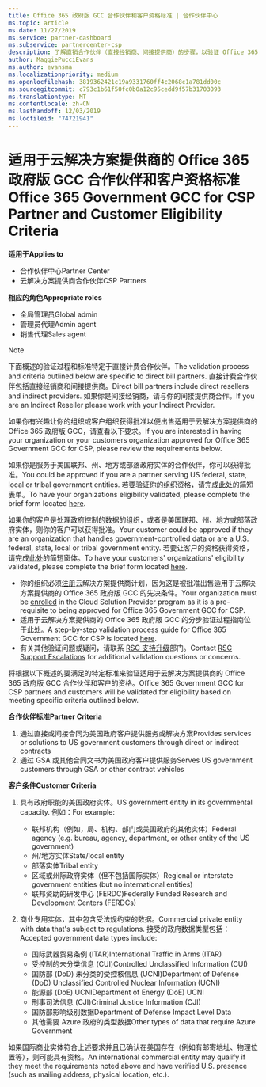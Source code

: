```yaml
---
title: Office 365 政府版 GCC 合作伙伴和客户资格标准 | 合作伙伴中心
ms.topic: article
ms.date: 11/27/2019
ms.service: partner-dashboard
ms.subservice: partnercenter-csp
description: 了解直销合作伙伴（直接经销商、间接提供商）的步骤，以验证 Office 365 政府版的客户和客户的 CSP。
author: MaggiePucciEvans
ms.author: evansma
ms.localizationpriority: medium
ms.openlocfilehash: 3819362421c19a9331760ff4c2068c1a781dd00c
ms.sourcegitcommit: c793c1b61f50fc0b0a12c95cedd9f57b31703093
ms.translationtype: MT
ms.contentlocale: zh-CN
ms.lasthandoff: 12/03/2019
ms.locfileid: "74721941"
---
```

# <a name="office-365-government-gcc-for-csp-partner-and-customer-eligibility-criteria"></a><span data-ttu-id="3cddd-103">适用于云解决方案提供商的 Office 365 政府版 GCC 合作伙伴和客户资格标准</span><span class="sxs-lookup"><span data-stu-id="3cddd-103">Office 365 Government GCC for CSP Partner and Customer Eligibility Criteria</span></span>

<span data-ttu-id="3cddd-104">**适用于**</span><span class="sxs-lookup"><span data-stu-id="3cddd-104">**Applies to**</span></span>

-  <span data-ttu-id="3cddd-105">合作伙伴中心</span><span class="sxs-lookup"><span data-stu-id="3cddd-105">Partner Center</span></span>
-  <span data-ttu-id="3cddd-106">云解决方案提供商合作伙伴</span><span class="sxs-lookup"><span data-stu-id="3cddd-106">CSP Partners</span></span>

<span data-ttu-id="3cddd-107">**相应的角色**</span><span class="sxs-lookup"><span data-stu-id="3cddd-107">**Appropriate roles**</span></span>

- <span data-ttu-id="3cddd-108">全局管理员</span><span class="sxs-lookup"><span data-stu-id="3cddd-108">Global admin</span></span>
- <span data-ttu-id="3cddd-109">管理员代理</span><span class="sxs-lookup"><span data-stu-id="3cddd-109">Admin agent</span></span>
- <span data-ttu-id="3cddd-110">销售代理</span><span class="sxs-lookup"><span data-stu-id="3cddd-110">Sales agent</span></span>

>[!NOTE]
><span data-ttu-id="3cddd-111">下面概述的验证过程和标准特定于直接计费合作伙伴。</span><span class="sxs-lookup"><span data-stu-id="3cddd-111">The validation process and criteria outlined below are specific to direct bill partners.</span></span> <span data-ttu-id="3cddd-112">直接计费合作伙伴包括直接经销商和间接提供商。</span><span class="sxs-lookup"><span data-stu-id="3cddd-112">Direct bill partners include direct resellers and indirect providers.</span></span>  <span data-ttu-id="3cddd-113">如果你是间接经销商，请与你的间接提供商合作。</span><span class="sxs-lookup"><span data-stu-id="3cddd-113">If you are an Indirect Reseller please work with your Indirect Provider.</span></span>

<span data-ttu-id="3cddd-114">如果你有兴趣让你的组织或客户组织获得批准以便出售适用于云解决方案提供商的 Office 365 政府版 GCC，请查看以下要求。</span><span class="sxs-lookup"><span data-stu-id="3cddd-114">If you are interested in having your organization or your customers organization approved for Office 365 Government GCC for CSP, please review the requirements below.</span></span>

<span data-ttu-id="3cddd-115">如果你是服务于美国联邦、州、地方或部落政府实体的合作伙伴，你可以获得批准。</span><span class="sxs-lookup"><span data-stu-id="3cddd-115">You could be approved if you are a partner serving US federal, state, local or tribal government entities.</span></span> <span data-ttu-id="3cddd-116">若要验证你的组织资格，请完成[此处](https://products.office.com/government/eligibility-validation?ReqType=CSPPartner)的简短表单。</span><span class="sxs-lookup"><span data-stu-id="3cddd-116">To have your organizations eligibility validated, please complete the brief form located [here](https://products.office.com/government/eligibility-validation?ReqType=CSPPartner).</span></span>

<span data-ttu-id="3cddd-117">如果你的客户是处理政府控制的数据的组织，或者是美国联邦、州、地方或部落政府实体，则你的客户可以获得批准。</span><span class="sxs-lookup"><span data-stu-id="3cddd-117">Your customer could be approved if they are an organization that handles government-controlled data or are a U.S. federal, state, local or tribal government entity.</span></span> <span data-ttu-id="3cddd-118">若要让客户的资格获得资格，请完成[此处](https://products.office.com/government/eligibility-validation?ReqType=CSPCustomer)的简短窗体。</span><span class="sxs-lookup"><span data-stu-id="3cddd-118">To have your customers' organizations' eligibility validated, please complete the brief form located [here](https://products.office.com/government/eligibility-validation?ReqType=CSPCustomer).</span></span> 

-   <span data-ttu-id="3cddd-119">你的组织必须[注册](https://partnercenter.microsoft.com/partner/cloud-solution-provider)云解决方案提供商计划，因为这是被批准出售适用于云解决方案提供商的 Office 365 政府版 GCC 的先决条件。</span><span class="sxs-lookup"><span data-stu-id="3cddd-119">Your organization must be [enrolled](https://partnercenter.microsoft.com/partner/cloud-solution-provider) in the Cloud Solution Provider program as it is a pre-requisite to being approved for Office 365 Government GCC for CSP.</span></span>
-   <span data-ttu-id="3cddd-120">适用于云解决方案提供商的 Office 365 政府版 GCC 的分步验证过程指南位于[此处](https://go.microsoft.com/fwlink/?linkid=2007323)。</span><span class="sxs-lookup"><span data-stu-id="3cddd-120">A step-by-step validation process guide for Office 365 Government GCC for CSP is located [here](https://go.microsoft.com/fwlink/?linkid=2007323).</span></span>
-   <span data-ttu-id="3cddd-121">有关其他验证问题或疑问，请联系 [RSC 支持升级](mailto:usgcce@microsoft.com)部门。</span><span class="sxs-lookup"><span data-stu-id="3cddd-121">Contact [RSC Support Escalations](mailto:usgcce@microsoft.com) for additional validation questions or concerns.</span></span>

<span data-ttu-id="3cddd-122">将根据以下概述的要满足的特定标准来验证适用于云解决方案提供商的 Office 365 政府版 GCC 合作伙伴和客户的资格。</span><span class="sxs-lookup"><span data-stu-id="3cddd-122">Office 365 Government GCC for CSP partners and customers will be validated for eligibility based on meeting specific criteria outlined below.</span></span>

<span data-ttu-id="3cddd-123">**合作伙伴标准**</span><span class="sxs-lookup"><span data-stu-id="3cddd-123">**Partner Criteria**</span></span>
1.  <span data-ttu-id="3cddd-124">通过直接或间接合同为美国政府客户提供服务或解决方案</span><span class="sxs-lookup"><span data-stu-id="3cddd-124">Provides services or solutions to US government customers through direct or indirect contracts</span></span>
2.  <span data-ttu-id="3cddd-125">通过 GSA 或其他合同文书为美国政府客户提供服务</span><span class="sxs-lookup"><span data-stu-id="3cddd-125">Serves US government customers through GSA or other contract vehicles</span></span>

<span data-ttu-id="3cddd-126">**客户条件**</span><span class="sxs-lookup"><span data-stu-id="3cddd-126">**Customer Criteria**</span></span>
1.  <span data-ttu-id="3cddd-127">具有政府职能的美国政府实体。</span><span class="sxs-lookup"><span data-stu-id="3cddd-127">US government entity in its governmental capacity.</span></span> <span data-ttu-id="3cddd-128">例如：</span><span class="sxs-lookup"><span data-stu-id="3cddd-128">For example:</span></span>
 
    -  <span data-ttu-id="3cddd-129">联邦机构（例如，局、机构、部门或美国政府的其他实体）</span><span class="sxs-lookup"><span data-stu-id="3cddd-129">Federal agency (e.g. bureau, agency, department, or other entity of the US government)</span></span>
    -   <span data-ttu-id="3cddd-130">州/地方实体</span><span class="sxs-lookup"><span data-stu-id="3cddd-130">State/local entity</span></span> 
    -   <span data-ttu-id="3cddd-131">部落实体</span><span class="sxs-lookup"><span data-stu-id="3cddd-131">Tribal entity</span></span>
    -   <span data-ttu-id="3cddd-132">区域或州际政府实体（但不包括国际实体）</span><span class="sxs-lookup"><span data-stu-id="3cddd-132">Regional or interstate government entities (but no international entities)</span></span>
    -   <span data-ttu-id="3cddd-133">联邦资助的研发中心 (FERDC)</span><span class="sxs-lookup"><span data-stu-id="3cddd-133">Federally Funded Research and Development Centers (FERDCs)</span></span>

2.  <span data-ttu-id="3cddd-134">商业专用实体，其中包含受法规约束的数据。</span><span class="sxs-lookup"><span data-stu-id="3cddd-134">Commercial private entity with data that's subject to regulations.</span></span> <span data-ttu-id="3cddd-135">接受的政府数据类型包括：</span><span class="sxs-lookup"><span data-stu-id="3cddd-135">Accepted government data types include:</span></span> 
    -   <span data-ttu-id="3cddd-136">国际武器贸易条例 (ITAR)</span><span class="sxs-lookup"><span data-stu-id="3cddd-136">International Traffic in Arms (ITAR)</span></span>
    -   <span data-ttu-id="3cddd-137">受控制的未分类信息 (CUI)</span><span class="sxs-lookup"><span data-stu-id="3cddd-137">Controlled Unclassified Information (CUI)</span></span>
    -   <span data-ttu-id="3cddd-138">国防部 (DoD) 未分类的受控核信息 (UCNI)</span><span class="sxs-lookup"><span data-stu-id="3cddd-138">Department of Defense (DoD) Unclassified Controlled Nuclear Information (UCNI)</span></span>
    -   <span data-ttu-id="3cddd-139">能源部 (DoE) UCNI</span><span class="sxs-lookup"><span data-stu-id="3cddd-139">Department of Energy (DoE) UCNI</span></span>
    -   <span data-ttu-id="3cddd-140">刑事司法信息 (CJI)</span><span class="sxs-lookup"><span data-stu-id="3cddd-140">Criminal Justice Information (CJI)</span></span>
    -   <span data-ttu-id="3cddd-141">国防部影响级别数据</span><span class="sxs-lookup"><span data-stu-id="3cddd-141">Department of Defense Impact Level Data</span></span>
    -   <span data-ttu-id="3cddd-142">其他需要 Azure 政府的类型数据</span><span class="sxs-lookup"><span data-stu-id="3cddd-142">Other types of data that require Azure Government</span></span>

<span data-ttu-id="3cddd-143">如果国际商业实体符合上述要求并且已确认在美国存在（例如有邮寄地址、物理位置等），则可能具有资格。</span><span class="sxs-lookup"><span data-stu-id="3cddd-143">An international commercial entity may qualify if they meet the requirements noted above and have verified U.S. presence (such as mailing address, physical location, etc.).</span></span>

